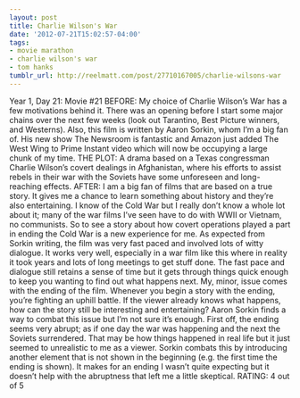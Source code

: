```yaml
---
layout: post
title: Charlie Wilson's War
date: '2012-07-21T15:02:57-04:00'
tags:
- movie marathon
- charlie wilson's war
- tom hanks
tumblr_url: http://reelmatt.com/post/27710167005/charlie-wilsons-war
---
```

Year 1, Day 21: Movie #21
BEFORE: My choice of Charlie Wilson’s War has a few motivations behind it. There was an opening before I start some major chains over the next few weeks (look out Tarantino, Best Picture winners, and Westerns). Also, this film is written by Aaron Sorkin, whom I’m a big fan of. His new show The Newsroom is fantastic and Amazon just added The West Wing to Prime Instant video which will now be occupying a large chunk of my time.
THE PLOT: A drama based on a Texas congressman Charlie Wilson’s covert dealings in Afghanistan, where his efforts to assist rebels in their war with the Soviets have some unforeseen and long-reaching effects.
AFTER: I am a big fan of films that are based on a true story. It gives me a chance to learn something about history and they’re also entertaining. I know of the Cold War but I really don’t know a whole lot about it; many of the war films I’ve seen have to do with WWII or Vietnam, no communists. So to see a story about how covert operations played a part in ending the Cold War is a new experience for me.
As expected from Sorkin writing, the film was very fast paced and involved lots of witty dialogue. It works very well, especially in a war film like this where in reality it took years and lots of long meetings to get stuff done. The fast pace and dialogue still retains a sense of time but it gets through things quick enough to keep you wanting to find out what happens next.
My, minor, issue comes with the ending of the film. Whenever you begin a story with the ending, you’re fighting an uphill battle. If the viewer already knows what happens, how can the story still be interesting and entertaining? Aaron Sorkin finds a way to combat this issue but I’m not sure it’s enough. First off, the ending seems very abrupt; as if one day the war was happening and the next the Soviets surrendered. That may be how things happened in real life but it just seemed to unrealistic to me as a viewer. Sorkin combats this by introducing another element that is not shown in the beginning (e.g. the first time the ending is shown). It makes for an ending I wasn’t quite expecting but it doesn’t help with the abruptness that left me a little skeptical.
RATING: 4 out of 5
